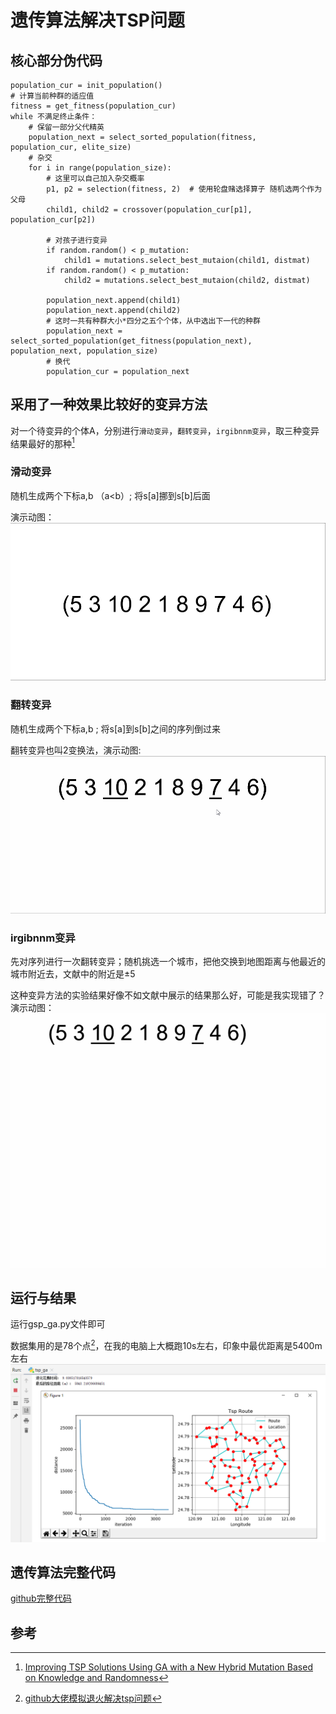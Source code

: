 # 遗传算法解决TSP问题
## 核心部分伪代码
```
population_cur = init_population()
# 计算当前种群的适应值
fitness = get_fitness(population_cur)
while 不满足终止条件：
	# 保留一部分父代精英
	population_next = select_sorted_population(fitness, population_cur, elite_size)
	# 杂交
    for i in range(population_size):
    	# 这里可以自己加入杂交概率
        p1, p2 = selection(fitness, 2)  # 使用轮盘赌选择算子 随机选两个作为父母
        child1, child2 = crossover(population_cur[p1], population_cur[p2])

        # 对孩子进行变异
        if random.random() < p_mutation:
            child1 = mutations.select_best_mutaion(child1, distmat)
        if random.random() < p_mutation:
            child2 = mutations.select_best_mutaion(child2, distmat)
		
        population_next.append(child1)
        population_next.append(child2)
        # 这时一共有种群大小*四分之五个个体，从中选出下一代的种群
        population_next = select_sorted_population(get_fitness(population_next), population_next, population_size)
	 	# 换代
        population_cur = population_next
```

## 采用了一种效果比较好的变异方法
对一个待变异的个体A，分别进行`滑动变异`，`翻转变异`，`irgibnnm变异`，取三种变异结果最好的那种[^1]

### 滑动变异
随机生成两个下标a,b （a<b）; 将s[a]挪到s[b]后面

演示动图：
![滑动变异动图](resource/滑动变异.gif)
### 翻转变异
随机生成两个下标a,b ; 将s[a]到s[b]之间的序列倒过来

翻转变异也叫2变换法，演示动图:
![翻转变异动图](resource/翻转变异.gif)
### irgibnnm变异
先对序列进行一次翻转变异；随机挑选一个城市，把他交换到地图距离与他最近的城市附近去，文献中的附近是±5

这种变异方法的实验结果好像不如文献中展示的结果那么好，可能是我实现错了？演示动图：
![ir变异动图](resource/IR变异.gif)

## 运行与结果
运行gsp_ga.py文件即可

数据集用的是78个点[^2]，在我的电脑上大概跑10s左右，印象中最优距离是5400m左右
![运行结果](resource/运行结果.jpg)
## 遗传算法完整代码
[github完整代码](https://github.com/nairoj/tsp_ga)

## 参考
[^1]: [Improving TSP Solutions Using GA with a New Hybrid Mutation Based on Knowledge and Randomness](https://arxiv.org/ftp/arxiv/papers/1801/1801.07233.pdf)
[^2]: [github大佬模拟退火解决tsp问题](https://github.com/tnlin/PokemonGo-TSP/tree/master/data)
